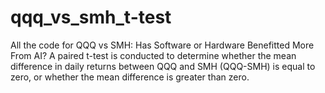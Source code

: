 # qqq_vs_smh_t-test
All the code for QQQ vs SMH: Has Software or Hardware Benefitted More From AI? A paired t-test is conducted to determine whether the mean difference in daily returns between QQQ and SMH (QQQ-SMH) is equal to zero, or whether the mean difference is greater than zero.
